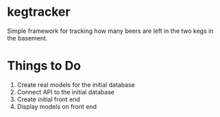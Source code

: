 # kegtracker
Simple framework for tracking how many beers are left in the two kegs in the basement.

# Things to Do
1. Create real models for the initial database
2. Connect API to the initial database
3. Create initial front end
4. Display models on front end
